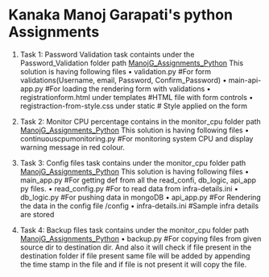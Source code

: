 # Kanaka Manoj Garapati's python Assignments

1) Task 1: Password Validation task containts under the Password_Validation folder path
   [ManojG_Assignments_Python](Password_Validation)
   This solution is having following files
   •	validation.py  #For form validations(Username, email, Password, Confirm_Password) 
   •	main-api-app.py #For loading the rendering form with validations
   •	registrationform.html under templates  #HTML file with form controls
   •	registraction-from-style.css under static  # Style applied on the form
   
2) Task 2: Monitor CPU percentage contains in the monitor_cpu folder path 
   [ManojG_Assignments_Python](monitor_cpu)
   This solution is having following files
   •	continuouscpumonitoring.py  #For monitoring system CPU and display warning message in red colour.
   
3) Task 3: Config files task contains under the monitor_cpu folder path 
   [ManojG_Assignments_Python](Config_files_with_Key-Value_pair)
   This solution is having following files
   •	main_app.py  #For getting def from all the read_confi, db_logic, api_app py files.
   •	read_config.py  #For to read data from infra-details.ini 
   •	db_logic.py #For pushing data in mongoDB
   •	api_app.py #For Rendering the data in the config file /config
   •	infra-details.ini #Sample infra details are stored

   
4) Task 4: Backup files task contains under the monitor_cpu folder path 
   [ManojG_Assignments_Python](Backup_Files)
   •	backup.py  #For copying files from given source dir to destination dir. And also it will check if file present in the destination folder if file present same file will be added by appending the time stamp in the file and if file is not present it will copy the file.
   
